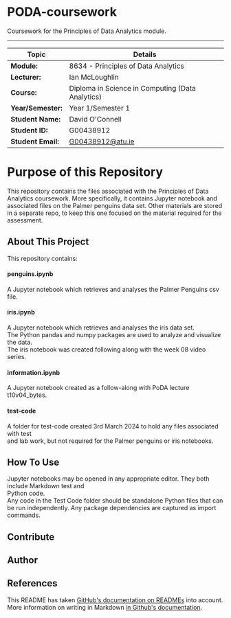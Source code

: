 # PODA-coursework
Coursework for the Principles of Data Analytics module.  
***  
  
| Topic | Details |
|---------|-------------|
| **Module:**  | 8634 - Principles of Data Analytics  |
| **Lecturer:**  | Ian McLoughlin  | 
| **Course:**  | Diploma in Science in Computing (Data Analytics)  |
| **Year/Semester:**  | Year 1/Semester 1  |
| **Student Name:**  | David O'Connell  |
| **Student ID:**  | G00438912  |
| **Student Email:**  | G00438912@atu.ie  |  

# Purpose of this Repository  
<a name="Purpose-of-this-Repository"></a>
This repository contains the files associated with the Principles of Data Analytics coursework. More specifically, it contains Jupyter notebook and associated files on the Palmer penguins data set. Other materials are stored in a separate repo, to keep this one focused on the material required for the assessment.
 


## About This Project  
This repository contains:  
#### penguins.ipynb
A Jupyter notebook which retrieves and analyses the Palmer Penguins csv file.  
#### iris.ipynb
A Jupyter notebook which retrieves and analyses the iris data set.  
The Python pandas and numpy packages are used to analyze and visualize the data.  
The iris notebook was created following along with the week 08 video series.  
#### information.ipynb
A Jupyter notebook created as a follow-along with PoDA lecture t10v04_bytes.
#### test-code
A folder for test-code created 3rd March 2024 to hold any files associated with test  
and lab work, but not required for the Palmer penguins or iris notebooks.  

## How To Use  
Jupyter notebooks may be opened in any appropriate editor. They both include Markdown test and  
Python code.  
Any code in the Test Code folder should be standalone Python files that can be run independently.
Any package dependencies are captured as import commands.  

## Contribute

## Author

## References
This README has taken [GitHub's documentation on READMEs](https://docs.github.com/en/repositories/managing-your-repositorys-settings-and-features/customizing-your-repository/about-readmes) into account.  
More information on writing in Markdown [in Github's documentation](https://docs.github.com/en/get-started/writing-on-github/getting-started-with-writing-and-formatting-on-github/basic-writing-and-formatting-syntax).  
